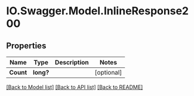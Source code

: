 # IO.Swagger.Model.InlineResponse200
## Properties

Name | Type | Description | Notes
------------ | ------------- | ------------- | -------------
**Count** | **long?** |  | [optional] 

[[Back to Model list]](../README.md#documentation-for-models) [[Back to API list]](../README.md#documentation-for-api-endpoints) [[Back to README]](../README.md)

